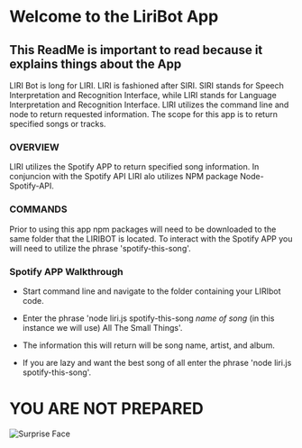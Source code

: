 # Welcome to the LiriBot App #

## This ReadMe is important to read because it explains things about the App ##

LIRI Bot is long for LIRI.  LIRI is fashioned after SIRI.  SIRI stands for Speech Interpretation and Recognition Interface, 
while LIRI stands for Language Interpretation and Recognition Interface.  LIRI utilizes the command line and node to return
requested information.  The scope for this app is to return specified songs or tracks.

### OVERVIEW ###

LIRI utilizes the Spotify APP to return specified song information.  In conjuncion with the Spotify API LIRI alo utilizes NPM package
Node-Spotify-API.

### COMMANDS ###

Prior to using this app npm packages will need to be downloaded to the same folder that the LIRIBOT is located.  To interact with the Spotify APP you will need to utilize the phrase 'spotify-this-song'.

### Spotify APP Walkthrough ###

* Start command line and navigate to the folder containing your LIRIbot code.

* Enter the phrase 'node liri.js spotify-this-song _name of song_ (in this instance we will use) All The Small Things'.

* The information this will return will be song name, artist, and album.

* If you are lazy and want the best song of all enter the phrase 'node liri.js spotify-this-song'.  

# YOU ARE NOT PREPARED #

![Surprise Face](https://giphy.com/gifs/Ry5HyACeR44ZW/html5.gif)










